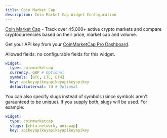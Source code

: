 ```yaml
---
title: Coin Market Cap
description: Coin Market Cap Widget Configuration
---
```


[Coin Market Cap](https://coinmarketcap.com/api) - Track over 45,000+ active crypto markets and compare cryptocurrencies based on their price, market cap and volume.

Get your API key from your [CoinMarketCap Pro Dashboard](https://pro.coinmarketcap.com/account).

Allowed fields: no configurable fields for this widget.

```yaml
widget:
  type: coinmarketcap
  currency: GBP # Optional
  symbols: [BTC, LTC, ETH]
  key: apikeyapikeyapikeyapikeyapikey
  defaultinterval: 7d # Optional
```

You can also specify slugs instead of symbols (since symbols aren't garaunteed to be unique). If you supply both, slugs will be used. For example:

```yaml
widget:
  type: coinmarketcap
  slugs: [chia-network, uniswap]
  key: apikeyapikeyapikeyapikeyapikey
```
